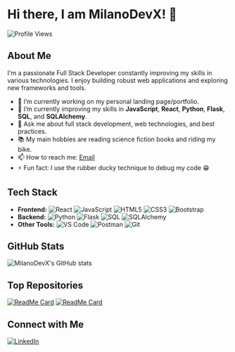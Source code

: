 # Hi there, I am MilanoDevX! 👋

![Profile Views](https://komarev.com/ghpvc/?username=MilanoDevX&color=blue)

## About Me

I'm a passionate Full Stack Developer constantly improving my skills in various technologies. I enjoy building robust web applications and exploring new frameworks and tools.

- 🔭 I’m currently working on my personal landing page/portfolio. 
- 🌱 I’m currently improving my skills in **JavaScript**, **React**, **Python**, **Flask**, **SQL**, and **SQLAlchemy**.
- 💬 Ask me about full stack development, web technologies, and best practices.
- 📚 My main hobbies are reading science fiction books and riding my bike.
- 📫 How to reach me: [Email](mailto:eliasmilano.dev@gmail.com)
- ⚡ Fun fact: I use the rubber ducky technique to debug my code 😁

## Tech Stack

- **Frontend:** ![React](https://img.shields.io/badge/-React-61DAFB?style=flat-square&logo=react&logoColor=white) ![JavaScript](https://img.shields.io/badge/-JavaScript-F7DF1E?style=flat-square&logo=javascript&logoColor=black) ![HTML5](https://img.shields.io/badge/-HTML5-E34F26?style=flat-square&logo=html5&logoColor=white) ![CSS3](https://img.shields.io/badge/-CSS3-1572B6?style=flat-square&logo=css3&logoColor=white) ![Bootstrap](https://img.shields.io/badge/-Bootstrap-563D7C?style=flat-square&logo=bootstrap&logoColor=white)
- **Backend:** ![Python](https://img.shields.io/badge/-Python-3776AB?style=flat-square&logo=python&logoColor=white) ![Flask](https://img.shields.io/badge/-Flask-000000?style=flat-square&logo=flask&logoColor=white) ![SQL](https://img.shields.io/badge/-SQL-4479A1?style=flat-square&logo=sqlite&logoColor=white) ![SQLAlchemy](https://img.shields.io/badge/-SQLAlchemy-66A6D9?style=flat-square&logo=sqlalchemy&logoColor=white)
- **Other Tools:** ![VS Code](https://img.shields.io/badge/-VS%20Code-007ACC?style=flat-square&logo=visual-studio-code&logoColor=white) ![Postman](https://img.shields.io/badge/-Postman-FF6C37?style=flat-square&logo=postman&logoColor=white) ![Git](https://img.shields.io/badge/-Git-F05032?style=flat-square&logo=git&logoColor=white)
<!-- **DevOps:** ![Docker](https://img.shields.io/badge/-Docker-2496ED?style=flat-square&logo=docker&logoColor=white) ![GitHub Actions](https://img.shields.io/badge/-GitHub%20Actions-2088FF?style=flat-square&logo=github-actions&logoColor=white) -->

## GitHub Stats

![MilanoDevX's GitHub stats](https://github-readme-stats.vercel.app/api?username=MilanoDevX&show_icons=true&theme=radical)

## Top Repositories

[![ReadMe Card](https://github-readme-stats.vercel.app/api/pin/?username=MilanoDevX&repo=AndaFood&theme=radical)](https://github.com/MilanoDevX/AndaFood)
[![ReadMe Card](https://github-readme-stats.vercel.app/api/pin/?username=MilanoDevX&repo=Star-Wars-Blog-React&theme=radical)](https://github.com/MilanoDevX/Star-Wars-Blog-React)

## Connect with Me

[![LinkedIn](https://img.shields.io/badge/-LinkedIn-0077B5?style=flat-square&logo=linkedin&logoColor=white)](https://www.linkedin.com/in/elias-milano/)

